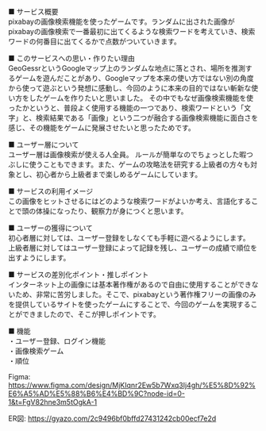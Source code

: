 ■ サービス概要  
pixabayの画像検索機能を使ったゲームです。ランダムに出された画像がpixabayの画像検索で一番最初に出てくるような検索ワードを考えていき、検索ワードの何番目に出てくるかで点数がついていきます。

■ このサービスへの思い・作りたい理由  
GeoGessrというGoogleマップ上のランダムな地点に落とされ、場所を推測するゲームを遊んだことがあり、Googleマップを本来の使い方ではない別の角度から使って遊ぶという発想に感動し、今回のように本来の目的ではない斬新な使い方をしたゲームを作りたいと思いました。
その中でもなぜ画像検索機能を使ったかというと、普段よく使用する機能の一つであり、検索ワードという「文字」と、検索結果である「画像」という二つが融合する画像検索機能に面白さを感じ、その機能をゲームに発展させたいと思ったためです。

■ ユーザー層について  
ユーザー層は画像検索が使える人全員。
ルールが簡単なのでちょっとした暇つぶしに使うこともできます。また、ゲームの攻略法を研究する上級者の方々も対象とし、初心者から上級者まで楽しめるゲームにしています。

■ サービスの利用イメージ  
この画像をヒットさせるにはどのような検索ワードがよいか考え、言語化することで頭の体操になったり、観察力が身につくと思います。

■ ユーザーの獲得について  
初心者層に対しては、ユーザー登録をしなくても手軽に遊べるようにします。
上級者層に対してはユーザー登録によって記録を残し、ユーザーの成績で順位を出すようにします。

■ サービスの差別化ポイント・推しポイント  
インターネット上の画像には基本著作権があるので自由に使用することができないため、非常に苦労しました。そこで、pixabayという著作権フリーの画像のみを提供しているサイトを使ったゲームにすることで、今回のゲームを実現することができましたので、そこが押しポイントです。

■ 機能    
・ユーザー登録、ログイン機能  
・画像検索ゲーム  
・順位  

Figma: https://www.figma.com/design/MjKIqnr2Ew5b7Wxq3Ij4gh/%E5%8D%92%E6%A5%AD%E5%88%B6%E4%BD%9C?node-id=0-1&t=FgV82hne3m5tOgkA-1

ER図: https://gyazo.com/2c9496bf0bffd27431242cb00ecf7e2d
